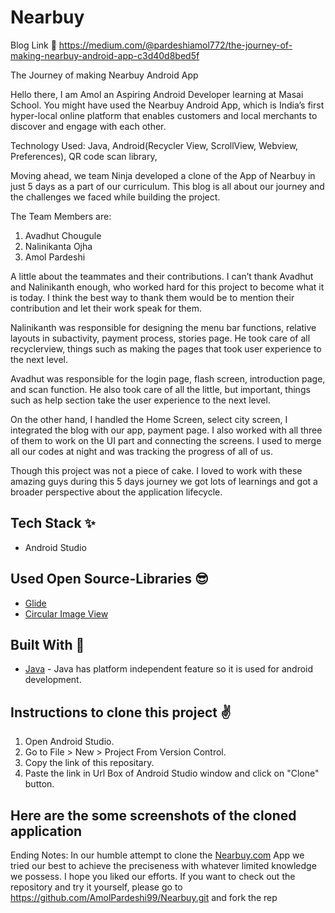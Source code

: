 # Nearbuy

Blog Link 🔗 https://medium.com/@pardeshiamol772/the-journey-of-making-nearbuy-android-app-c3d40d8bed5f

The Journey of making Nearbuy Android App

Hello there, I am Amol an Aspiring Android Developer learning at Masai School. You might have used the Nearbuy Android App, which is India’s first hyper-local online platform that enables customers and local merchants to discover and engage with each other.

Technology Used: Java, Android(Recycler View, ScrollView, Webview, Preferences), QR code scan library,

Moving ahead, we team Ninja developed a clone of the App of Nearbuy in just 5 days as a part of our curriculum. This blog is all about our journey and the challenges we faced while building the project.

The Team Members are:
1. Avadhut Chougule
2. Nalinikanta Ojha
3. Amol Pardeshi


A little about the teammates and their contributions.
I can’t thank Avadhut and Nalinikanth enough, who worked hard for this project to become what it is today. I think the best way to thank them would be to mention their contribution and let their work speak for them.

Nalinikanth was responsible for designing the menu bar functions, relative layouts in subactivity, payment process, stories page. He took care of all recyclerview, things such as making the pages that took user experience to the next level.

Avadhut was responsible for the login page, flash screen, introduction page, and scan function. He also took care of all the little, but important, things such as help section take the user experience to the next level.

On the other hand, I handled the Home Screen, select city screen, I integrated the blog with our app, payment page. I also worked with all three of them to work on the UI part and connecting the screens. I used to merge all our codes at night and was tracking the progress of all of us.

Though this project was not a piece of cake. I loved to work with these amazing guys during this 5 days journey we got lots of learnings and got a broader perspective about the application lifecycle.

<!-- ![GitHub Cards Preview](https://firebasestorage.googleapis.com/v0/b/ajio-f9ef3.appspot.com/o/Learn%20programming%20language%20(1).png?alt=media&token=d9fd6ceb-53ec-4176-910c-df6c508a0b1b) -->

## Tech Stack ✨
- Android Studio

## Used Open Source-Libraries 😎
- [Glide](https://github.com/bumptech/glide)
- [Circular Image View](https://github.com/hdodenhof/CircleImageView)

## Built With 🚀
- [Java](https://www.java.com/en/) - Java has platform independent feature so it is used for android development.

## Instructions to clone this project ✌
1. Open Android Studio.
2. Go to File > New > Project From Version Control.
3. Copy the link of this repositary.
4. Paste the link in Url Box of Android Studio window and click on "Clone" button.

## Here are the some screenshots of the cloned application



Ending Notes:
In our humble attempt to clone the [Nearbuy.com](www.nearbuy.com) App we tried our best to achieve the preciseness with whatever limited knowledge we possess. I hope you liked our efforts.
If you want to check out the repository and try it yourself, please go to https://github.com/AmolPardeshi99/Nearbuy.git and fork the rep

